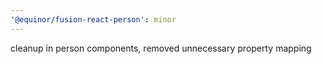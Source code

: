 ```yaml
---
'@equinor/fusion-react-person': minor
---
```


cleanup in person components, removed unnecessary property mapping
